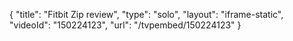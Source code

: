 {
    "title": "Fitbit Zip review",
    "type": "solo",
    "layout": "iframe-static",
    "videoId": "150224123",
    "url": "\/tvpembed\/150224123"
}